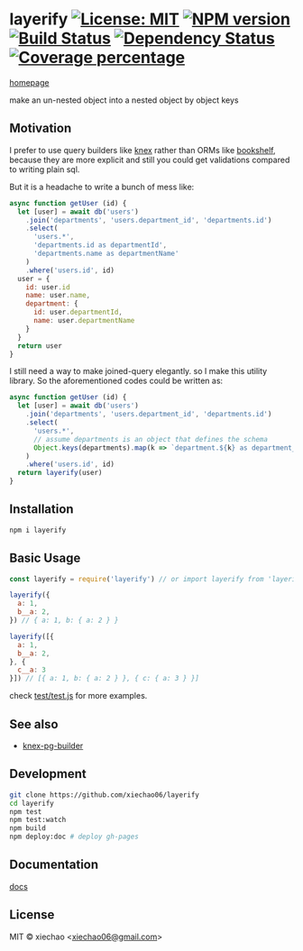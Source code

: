 # layerify [![License: MIT][license-mit-image]][license-mit] [![NPM version][npm-image]][npm-url] [![Build Status][travis-image]][travis-url] [![Dependency Status][daviddm-image]][daviddm-url] [![Coverage percentage][coveralls-image]][coveralls-url]
[homepage](https:///xiechao06.github.io/layerify)

make an un-nested object into a nested object by object keys

## Motivation

I prefer to use query builders like [knex](https://knexjs.org) rather than ORMs like [bookshelf](https://bookshelfjs.org/), because they are more explicit and
still you could get validations compared to writing plain sql.

But it is a headache to write a bunch of mess like:

```javascript
async function getUser (id) {
  let [user] = await db('users')
    .join('departments', 'users.department_id', 'departments.id')
    .select(
      'users.*',
      'departments.id as departmentId',
      'departments.name as departmentName'
    )
    .where('users.id', id)
  user = {
    id: user.id
    name: user.name,
    department: {
      id: user.departmentId,
      name: user.departmentName
    }
  }
  return user
}
```

I still need a way to make joined-query elegantly. so I make this utility library. So the aforementioned codes could be written as:

```javascript
async function getUser (id) {
  let [user] = await db('users')
    .join('departments', 'users.department_id', 'departments.id')
    .select(
      'users.*',
      // assume departments is an object that defines the schema
      Object.keys(departments).map(k => `department.${k} as department__${k}`)
    )
    .where('users.id', id)
  return layerify(user)
}
```


## Installation

```bash
npm i layerify
```

## Basic Usage

```javascript
const layerify = require('layerify') // or import layerify from 'layerify'

layerify({
  a: 1,
  b__a: 2,
}) // { a: 1, b: { a: 2 } }

layerify([{
  a: 1,
  b__a: 2,
}, {
  c__a: 3
}]) // [{ a: 1, b: { a: 2 } }, { c: { a: 3 } }]

```

check [test/test.js](https://github.com/xiechao06/layerify/blob/master/test/test.js) for more examples.

## See also

* [knex-pg-builder](https://www.npmjs.com/package/knex-pg-builder)


## Development

```bash
git clone https://github.com/xiechao06/layerify
cd layerify
npm test
npm test:watch
npm build
npm deploy:doc # deploy gh-pages
```

## Documentation

[docs](https:///xiechao06.github.io/layerify)

## License

MIT © xiechao <<xiechao06@gmail.com>>


[npm-image]: https://badge.fury.io/js/layerify.svg
[npm-url]: https://npmjs.org/package/layerify
[travis-image]: https://travis-ci.org/xiechao06/layerify.svg?branch=master
[travis-url]: https://travis-ci.org/xiechao06/layerify
[daviddm-image]: https://david-dm.org/xiechao06/layerify.svg?theme=shields.io
[daviddm-url]: https://david-dm.org/xiechao06/layerify
[coveralls-image]: https://coveralls.io/repos/xiechao06/layerify/badge.svg
[coveralls-url]: https://coveralls.io/r/xiechao06/layerify
[license-mit-image]: https://img.shields.io/badge/License-MIT-yellow.svg
[license-mit]: https://opensource.org/licenses/MIT
